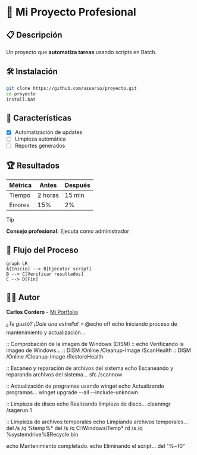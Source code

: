 # 🚀 Mi Proyecto Profesional

## 📋 Descripción
Un proyecto que **automatiza tareas** usando scripts en Batch.

## 🛠️ Instalación
```bash
git clone https://github.com/usuario/proyecto.git
cd proyecto
install.bat
```

## 📝 Características
- [x] Automatización de updates
- [ ] Limpieza automática
- [ ] Reportes generados

## 🏆 Resultados
| Métrica | Antes | Después |
|---------|-------|---------|
| Tiempo | 2 horas | 15 min |
| Errores | 15% | 2% |

> [!TIP]
> **Consejo profesional:** Ejecuta como administrador

## 🔄 Flujo del Proceso
```mermaid
graph LR
A[Inicio] --> B[Ejecutar script]
B --> C[Verificar resultados]
C --> D[Fin]
```

## 👨‍💻 Autor
**Carlos Cordero** - [Mi Portfolio](https://cacocis.github.io)

*¿Te gustó? ¡Dale una estrella! ⭐*
@echo off
echo Iniciando proceso de mantenimiento y actualización...

:: Comprobación de la imagen de Windows (DISM)
:: echo Verificando la imagen de Windows...
:: DISM /Online /Cleanup-Image /ScanHealth
:: DISM /Online /Cleanup-Image /RestoreHealth

:: Escaneo y reparación de archivos del sistema
echo Escaneando y reparando archivos del sistema...
sfc /scannow

:: Actualización de programas usando winget
echo Actualizando programas...
winget upgrade --all --include-unknown

:: Limpieza de disco
echo Realizando limpieza de disco...
cleanmgr /sagerun:1

:: Limpieza de archivos temporales
echo Limpiando archivos temporales...
del /s /q %temp%\*
del /s /q C:\Windows\Temp\*
rd /s /q %systemdrive%\$Recycle.bin

echo Mantenimiento completado.
echo Eliminando el script...
del "%~f0"
